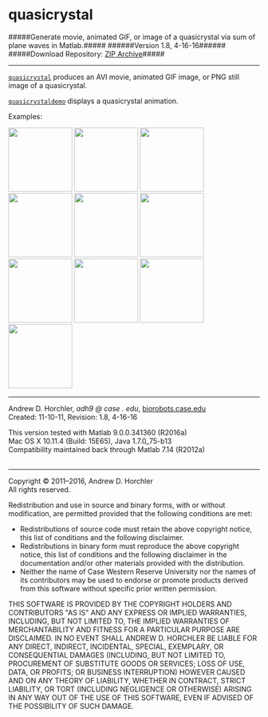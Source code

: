quasicrystal
========
#####Generate movie, animated GIF, or image of a quasicrystal via sum of plane waves in Matlab.#####
######Version 1.8, 4-16-16######
#####Download Repository: [ZIP Archive](https://github.com/horchler/quasicrystal/archive/master.zip)#####

--------

[```quasicrystal```](https://github.com/horchler/quasicrystal/blob/master/quasicrystal.m) produces an AVI movie, animated GIF image, or PNG still image of a quasicrystal.  
    
[```quasicrystaldemo```](https://github.com/horchler/quasicrystal/blob/master/quasicrystaldemo.m) displays a quasicrystal animation.    
  
Examples:  

<img src="https://github.com/horchler/quasicrystal/blob/master/examples/bw01.gif" width="128" height="128">
<img src="https://github.com/horchler/quasicrystal/blob/master/examples/bw02.gif" width="128" height="128">
<img src="https://github.com/horchler/quasicrystal/blob/master/examples/bw03.gif" width="128" height="128">
<img src="https://github.com/horchler/quasicrystal/blob/master/examples/bw04.gif" width="128" height="128">
<img src="https://github.com/horchler/quasicrystal/blob/master/examples/bw05.gif" width="128" height="128">
<img src="https://github.com/horchler/quasicrystal/blob/master/examples/color06.gif" width="128" height="128">
<img src="https://github.com/horchler/quasicrystal/blob/master/examples/color07.gif" width="128" height="128">
<img src="https://github.com/horchler/quasicrystal/blob/master/examples/color08.gif" width="128" height="128">
<img src="https://github.com/horchler/quasicrystal/blob/master/examples/color09.gif" width="128" height="128">
<img src="https://github.com/horchler/quasicrystal/blob/master/examples/color10.gif" width="128" height="128">
&nbsp;  

--------

Andrew D. Horchler, *adh9 @ case . edu*, [biorobots.case.edu](http://biorobots.case.edu/)  
Created: 11-10-11, Revision: 1.8, 4-16-16  

This version tested with Matlab 9.0.0.341360 (R2016a)  
Mac OS X 10.11.4 (Build: 15E65), Java 1.7.0_75-b13  
Compatibility maintained back through Matlab 7.14 (R2012a)  
&nbsp;  

--------

Copyright &copy; 2011&ndash;2016, Andrew D. Horchler  
All rights reserved.  

Redistribution and use in source and binary forms, with or without modification, are permitted provided that the following conditions are met:
 * Redistributions of source code must retain the above copyright notice, this list of conditions and the following disclaimer.
 * Redistributions in binary form must reproduce the above copyright notice, this list of conditions and the following disclaimer in the documentation and/or other materials provided with the distribution.
 * Neither the name of Case Western Reserve University nor the names of its contributors may be used to endorse or promote products derived from this software without specific prior written permission.

THIS SOFTWARE IS PROVIDED BY THE COPYRIGHT HOLDERS AND CONTRIBUTORS "AS IS" AND ANY EXPRESS OR IMPLIED WARRANTIES, INCLUDING, BUT NOT LIMITED TO, THE IMPLIED WARRANTIES OF MERCHANTABILITY AND FITNESS FOR A PARTICULAR PURPOSE ARE DISCLAIMED. IN NO EVENT SHALL ANDREW D. HORCHLER BE LIABLE FOR ANY DIRECT, INDIRECT, INCIDENTAL, SPECIAL, EXEMPLARY, OR CONSEQUENTIAL DAMAGES (INCLUDING, BUT NOT LIMITED TO, PROCUREMENT OF SUBSTITUTE GOODS OR SERVICES; LOSS OF USE, DATA, OR PROFITS; OR BUSINESS INTERRUPTION) HOWEVER CAUSED AND ON ANY THEORY OF LIABILITY, WHETHER IN CONTRACT, STRICT LIABILITY, OR TORT (INCLUDING NEGLIGENCE OR OTHERWISE) ARISING IN ANY WAY OUT OF THE USE OF THIS SOFTWARE, EVEN IF ADVISED OF THE POSSIBILITY OF SUCH DAMAGE.